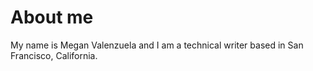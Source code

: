 # About me
My name is Megan Valenzuela and I am a technical writer based in San Francisco, California. 

